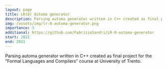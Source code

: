 ```yaml
---
layout: page
title: LR(0) Automa generator
description: Parsing automa generator written in C++ created as final project for the ”Formal Languages and Compilers” course at University of Trento.  
img: /assets/img/lr-0-automa-generator.png
importance: 3
additional: https://github.com/FabrizioSandri/LR-0-automa-generator
start: 2021
end: 2021
---
```


Parsing automa generator written in C++ created as final project for the ”Formal Languages and Compilers” course at University of Trento. 
